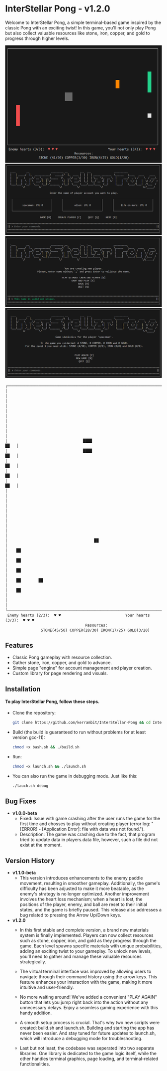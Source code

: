 # InterStellar Pong - v1.2.0

Welcome to InterStellar Pong, a simple terminal-based game inspired by the classic Pong with an exciting twist!
In this game, you'll not only play Pong but also collect valuable resources like stone, iron, copper, and gold to progress through higher levels.

![Gameplay](docs/InterstellarPongPIC1.png)
![Players gallery](docs/InterstellarPongPIC2.png)
![Creating new player](docs/InterstellarPongPIC3.png)
![Game and player statistics](docs/InterstellarPongPIC4.png)

```
┌───────────────────────────────────────────────────────────────────────────────┐
│                                                                               │
│                                                                               │
│                                                                               │
│                                                                               │
│                                                                               │
│                                  ████                                    ██   │
│                                  ████                                    ██   │
│                                                                          ██   │
│                                                                          ██   │
│                                                                          ██   │
│                                                                               │
│                                                                               │
│                                                                               │
│                                                                               │
│                                                                               │
│                                       ██                                      │
│    ██                                                                         │
│    ██                                                                         │
│    ██                                                                         │
│    ██        ██                                                               │
│    ██                                                                         │
│                                                                               │
└───────────────────────────────────────────────────────────────────────────────┘
 Enemy hearts (2/3):  ♥ ♥                             Your hearts (3/3):  ♥ ♥ ♥
                                    Resources:
                STONE(45/50) COPPER(28/30) IRON(17/25) GOLD(3/20)
```

## Features

- Classic Pong gameplay with resource collection.
- Gather stone, iron, copper, and gold to advance.
- Simple page "engine" for account management and player creation.
- Custom library for page rendering and visuals.

## Installation

#### To play InterStellar Pong, follow these steps.

- Clone the repository:

   ```bash
   git clone https://github.com/kerrambit/InterStellar-Pong && cd InterStellar-Pong

- Build (the build is guaranteed to run without problems for at least version gcc-11):

   ```bash
   chmod +x bash.sh && ./build.sh

- Run:

   ```bash
   chmod +x launch.sh && ./launch.sh
   
- You can also run the game in debugging mode. Just like this:
    ```bash
   ./lauch.sh debug
   ``` 


## Bug Fixes
- **v1.0.0-beta**
  - Fixed: Issue with game crashing after the user runs the game for the first time and chosses to play without creating player (error log: "[ERROR] - [Application Error]: file with data was not found.").
  - Description: The game was crashing due to the fact, that program tried to update data in players.data file, however, such a file did not exist at the moment.

## Version History
- **v1.1.0-beta**
  - This version introduces enhancements to the enemy paddle movement, resulting in smoother gameplay. Additionally, the game's difficulty has been adjusted to make it more beatable, as the enemy's strategy is no longer optimized. Another improvement involves the heart loss mechanism; when a heart is lost, the positions of the player, enemy, and ball are reset to their initial states, and the game is briefly paused. This release also addresses a bug related to pressing the Arrow Up/Down keys.
- **v1.2.0**
   - In this first stable and complete version, a brand new materials system is finally implemented. Players can now collect resources such as stone, copper, iron, and gold as they progress through the game. Each level spawns specific materials with unique probabilities, adding an exciting twist to your gameplay. To unlock new levels, you'll need to gather and manage these valuable resources strategically. 
    - The virtual terminal interface was improved by allowing users to navigate through their command history using the arrow keys. This feature enhances your interaction with the game, making it more intuitive and user-friendly.

    - No more waiting around! We've added a convenient "PLAY AGAIN" button that lets you jump right back into the action without any unnecessary delays. Enjoy a seamless gaming experience with this handy addition.

    - A smooth setup process is crucial. That's why two new scripts were created: build.sh and launch.sh. Building and starting the app has never been easier. And stay tuned for future updates to launch.sh, which will introduce a debugging mode for troubleshooting.

    - Last but not least, the codebase was seperated into two separate libraries. One library is dedicated to the game logic itself, while the other handles terminal graphics, page loading, and terminal-related functionalities.